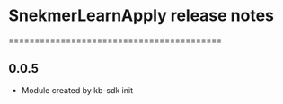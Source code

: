 # SnekmerLearnApply release notes
=========================================

0.0.5
-----
* Module created by kb-sdk init
